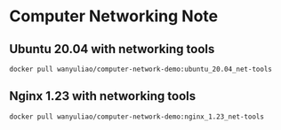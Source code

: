 # Computer Networking Note

## Ubuntu 20.04 with networking tools
```
docker pull wanyuliao/computer-network-demo:ubuntu_20.04_net-tools
```
## Nginx 1.23 with networking tools
```
docker pull wanyuliao/computer-network-demo:nginx_1.23_net-tools
```